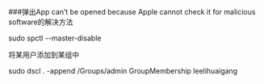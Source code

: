 

###弹出App can’t be opened because Apple cannot check it for malicious software的解决方法

sudo spctl --master-disable

将某用户添加到某组中

sudo dscl . -append /Groups/admin GroupMembership leelihuaigang